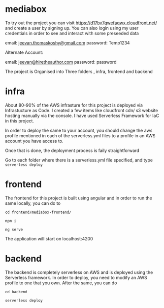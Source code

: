 # mediabox


To try out the project you can visit https://d17bv7qwefaqwx.cloudfront.net/ and create a user by signing up.
You can also login using my user credentials in order to see and interact with some preseeded data

email: jeevan.thomaskoshy@gmail.com
password: Temp1234

Alternate Account:

email: jeevan@hiretheauthor.com
password: password

The project is Organised into Three folders , infra, frontend and backend

# infra
About 80-90% of the AWS infrasture for this project is deployed via Infrastucture as Code. I created a few items like cloudfront cdn/ s3 website hosting manually via the console. I have used Serverless Framework for IaC in this project. 

In order to deploy the same to your account, you should change the aws profile mentioned in each of the serverless.yml files to a profile in an AWS account you have access to. 

Once that is done, the deployment process is faily straightforward

Go to each folder where there is a serverless.yml file specified, and type ```serverless deploy```


# frontend

The frontend for this project is built using angular and in order to run the same locally, you can do to 

```cd frontend/mediabox-frontend/```

```npm i```

```ng serve```

The application will start on localhost:4200


# backend

The backend is completely serverless on AWS and is deployed using the Serverless framework. In order to deploy, you need to modify an AWS profile to one that you own. After the same, you can do 

```cd backend```

```serverless deploy```




